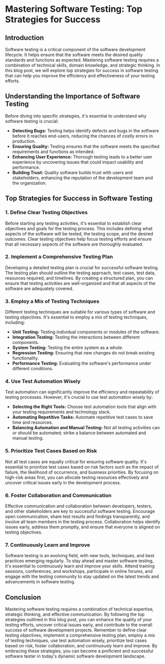 # Mastering Software Testing: Top Strategies for Success

## Introduction

Software testing is a critical component of the software development lifecycle. It helps ensure that the software meets the desired quality standards and functions as expected. Mastering software testing requires a combination of technical skills, domain knowledge, and strategic thinking. In this blog post, we will explore top strategies for success in software testing that can help you improve the efficiency and effectiveness of your testing efforts.

## Understanding the Importance of Software Testing

Before diving into specific strategies, it's essential to understand why software testing is crucial:

- **Detecting Bugs:** Testing helps identify defects and bugs in the software before it reaches end-users, reducing the chances of costly errors in production.
- **Ensuring Quality:** Testing ensures that the software meets the specified requirements and functions as intended.
- **Enhancing User Experience:** Thorough testing leads to a better user experience by uncovering issues that could impact usability and performance.
- **Building Trust:** Quality software builds trust with users and stakeholders, enhancing the reputation of the development team and the organization.

## Top Strategies for Success in Software Testing

### 1. Define Clear Testing Objectives

Before starting any testing activities, it's essential to establish clear objectives and goals for the testing process. This includes defining what aspects of the software will be tested, the testing scope, and the desired outcomes. Clear testing objectives help focus testing efforts and ensure that all necessary aspects of the software are thoroughly evaluated.

### 2. Implement a Comprehensive Testing Plan

Developing a detailed testing plan is crucial for successful software testing. The testing plan should outline the testing approach, test cases, test data, resources required, and timelines. By creating a structured plan, you can ensure that testing activities are well-organized and that all aspects of the software are adequately covered.

### 3. Employ a Mix of Testing Techniques

Different testing techniques are suitable for various types of software and testing objectives. It's essential to employ a mix of testing techniques, including:

- **Unit Testing:** Testing individual components or modules of the software.
- **Integration Testing:** Testing the interactions between different components.
- **System Testing:** Testing the entire system as a whole.
- **Regression Testing:** Ensuring that new changes do not break existing functionality.
- **Performance Testing:** Evaluating the software's performance under different conditions.

### 4. Use Test Automation Wisely

Test automation can significantly improve the efficiency and repeatability of testing processes. However, it's crucial to use test automation wisely by:

- **Selecting the Right Tools:** Choose test automation tools that align with your testing requirements and technology stack.
- **Automating Repetitive Tasks:** Automate repetitive test cases to save time and resources.
- **Balancing Automation and Manual Testing:** Not all testing activities can or should be automated; strike a balance between automated and manual testing.

### 5. Prioritize Test Cases Based on Risk

Not all test cases are equally critical for ensuring software quality. It's essential to prioritize test cases based on risk factors such as the impact of failure, the likelihood of occurrence, and business priorities. By focusing on high-risk areas first, you can allocate testing resources effectively and uncover critical issues early in the development process.

### 6. Foster Collaboration and Communication

Effective communication and collaboration between developers, testers, and other stakeholders are key to successful software testing. Encourage open communication, share test results and findings transparently, and involve all team members in the testing process. Collaboration helps identify issues early, address them promptly, and ensure that everyone is aligned on testing objectives.

### 7. Continuously Learn and Improve

Software testing is an evolving field, with new tools, techniques, and best practices emerging regularly. To stay ahead and master software testing, it's essential to continuously learn and improve your skills. Attend training sessions, conferences, and workshops, participate in online forums, and engage with the testing community to stay updated on the latest trends and advancements in software testing.

## Conclusion

Mastering software testing requires a combination of technical expertise, strategic thinking, and effective communication. By following the top strategies outlined in this blog post, you can enhance the quality of your testing efforts, uncover critical issues early, and contribute to the overall success of software development projects. Remember to define clear testing objectives, implement a comprehensive testing plan, employ a mix of testing techniques, use test automation wisely, prioritize test cases based on risk, foster collaboration, and continuously learn and improve. By embracing these strategies, you can become a proficient and successful software tester in today's dynamic software development landscape.